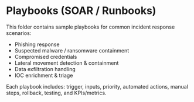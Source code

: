 # Playbooks (SOAR / Runbooks)

This folder contains sample playbooks for common incident response scenarios:
- Phishing response
- Suspected malware / ransomware containment
- Compromised credentials
- Lateral movement detection & containment
- Data exfiltration handling
- IOC enrichment & triage

Each playbook includes: trigger, inputs, priority, automated actions, manual steps, rollback, testing, and KPIs/metrics.
